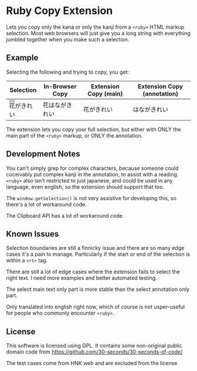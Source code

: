 # Ruby Copy Extension

Lets you copy only the kana or only the kanji from a `<ruby>` HTML markup selection. Most web browsers will just give you a long string with everything jumbled together when you make such a selection.

## Example

Selecting the following and trying to copy, you get:

Selection | In-Browser Copy | Extension Copy (main) | Extension Copy (annotation)
--|--|--|--
<ruby>花<rt>はな</rt>がきれい</ruby> | 花はながきれい | 花がきれい | はながきれい

The extension lets you copy your full selection, but either with ONLY the main part of the `<ruby>` markup, or ONLY the annotation.

## Development Notes

You can't simply grep for complex characters, because someone could coceivably put complex kanji in the annotation, to assist with a reading. `<ruby>` also isn't restricted to just japanese, and could be used in any language, even english, so the extension should support that too.

The `window.getSelection()` is not very assistive for developing this, so there's a lot of workaround code.

The Clipboard API has a lot of workaround code.

## Known Issues
Selection boundaries are still a finnicky issue and there are so many edge cases it's a pain to manage. Particularly if the start or end of the selection is within a `<rt>` tag.

There are still a lot of edge cases where the extension fails to select the right text. I need more examples and better automated testing.

The select main text only part is more stable than the select annotation only part.

Only translated into english right now, which of course is not usper-useful for people who commonly encounter `<ruby>`.

## License
This software is licensed using GPL. It contains some non-original public domain code from https://github.com/30-seconds/30-seconds-of-code/

The test cases come from HNK web and are excluded from the license
